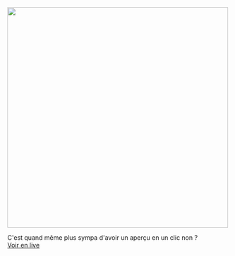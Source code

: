 <img src="https://github.com/thomasprunet/cv/blob/d51cd4ade9ae7cc457f86e8610cc558208d88556/Firefox_Screenshot_2023-12-22T16-39-39.549Z.png" width="500px" />

C'est quand même plus sympa d'avoir un aperçu en un clic non ?<br />
<a href="https://www.yoga-santosha.fr" target="_blank">Voir en live</a>


